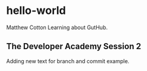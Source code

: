 # hello-world

Matthew Cotton
Learning about GutHub. 


## The Developer Academy Session 2
Adding new text for branch and commit example. 
